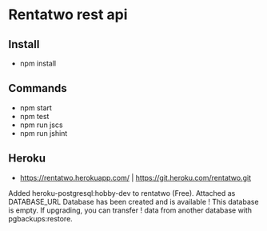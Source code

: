# Rentatwo rest api

## Install
* npm install

## Commands
* npm start
* npm test
* npm run jscs
* npm run jshint

## Heroku
* https://rentatwo.herokuapp.com/ | https://git.heroku.com/rentatwo.git

Added heroku-postgresql:hobby-dev to rentatwo (Free). Attached as DATABASE_URL Database has been created and is available ! This database is empty. If upgrading, you can transfer ! data from another database with pgbackups:restore.







